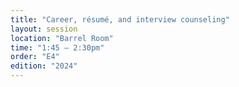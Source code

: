 ```yaml
---
title: "Career, résumé, and interview counseling"
layout: session
location: "Barrel Room"
time: "1:45 — 2:30pm"
order: "E4"
edition: "2024"
---
```


